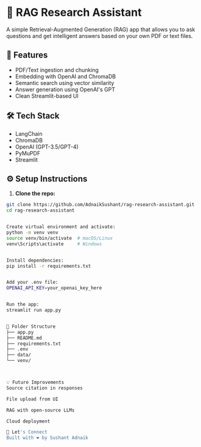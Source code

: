 # 🧠 RAG Research Assistant

A simple Retrieval-Augmented Generation (RAG) app that allows you to ask questions and get intelligent answers based on your own PDF or text files.

## 🚀 Features

- PDF/Text ingestion and chunking
- Embedding with OpenAI and ChromaDB
- Semantic search using vector similarity
- Answer generation using OpenAI's GPT
- Clean Streamlit-based UI

## 🛠️ Tech Stack

- LangChain
- ChromaDB
- OpenAI (GPT-3.5/GPT-4)
- PyMuPDF
- Streamlit

## ⚙️ Setup Instructions

1. **Clone the repo:**

```bash
git clone https://github.com/AdnaikSushant/rag-research-assistant.git
cd rag-research-assistant


Create virtual environment and activate:
python -m venv venv
source venv/bin/activate  # macOS/Linux
venv\Scripts\activate     # Windows


Install dependencies:
pip install -r requirements.txt


Add your .env file:
OPENAI_API_KEY=your_openai_key_here


Run the app:
streamlit run app.py


📁 Folder Structure
├── app.py
├── README.md
├── requirements.txt
├── .env
├── data/
└── venv/



💡 Future Improvements
Source citation in responses

File upload from UI

RAG with open-source LLMs

Cloud deployment

🤝 Let's Connect
Built with ❤️ by Sushant Adnaik